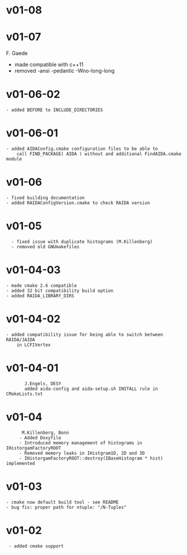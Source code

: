 # v01-08

# v01-07

F. Gaede
   - made compatible with c++11
   - removed -ansi -pedantic -Wno-long-long

# v01-06-02

    - added BEFORE to INCLUDE_DIRECTORIES

# v01-06-01

    - added AIDAConfig.cmake configuration files to be able to
        call FIND_PACKAGE( AIDA ) without and additional FindAIDA.cmake module

# v01-06

    - fixed building documentation
    - added RAIDAConfigVersion.cmake to check RAIDA version


# v01-05

      - fixed issue with duplicate histograms (M.Killenberg)
      - removed old GNUmakefiles

# v01-04-03

    - made cmake 2.6 compatible
    - added 32 bit compatibility build option
    - added RAIDA_LIBRARY_DIRS

# v01-04-02

    - added compatibility issue for being able to switch between RAIDA/JAIDA
        in LCFIVertex

# v01-04-01

           J.Engels, DESY 
           added aida-config and aida-setup.sh INSTALL rule in CMakeLists.txt

# v01-04

          M.Killenberg, Bonn
         - Added Doxyfile 
         - Introduced memory management of histograms in IHistorgamFactoryROOT
         - Removed memory leaks in IHistgram1D, 2D and 3D
         - IHistorgamFactoryROOT::destroy(IBaseHistogram * hist) implemented

# v01-03

    - cmake now default build tool - see README
    - bug fix: proper path for ntuple: "/N-Tuples"
       
# v01-02

     - added cmake support
